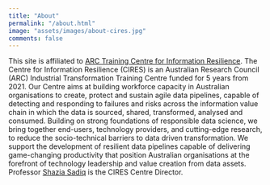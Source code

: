 ```yaml
---
title: "About"
permalink: "/about.html"
image: "assets/images/about-cires.jpg"
comments: false
---
```

This site is affiliated to [ARC Training Centre for Information Resilience](https://cires.org.au/). The Centre for Information Resilience (CIRES) is an Australian Research Council (ARC) Industrial Transformation Training Centre funded for 5 years from 2021. Our Centre aims at building workforce capacity in Australian organisations to create, protect and sustain agile data pipelines, capable of detecting and responding to failures and risks across the information value chain in which the data is sourced, shared, transformed, analysed and consumed. Building on strong foundations of responsible data science, we bring together end-users, technology providers, and cutting-edge research, to reduce the socio-technical barriers to data driven transformation. We support the development of resilient data pipelines capable of delivering game-changing productivity that position Australian organisations at the forefront of technology leadership and value creation from data assets. Professor [Shazia Sadiq](https://researchers.uq.edu.au/researcher/792) is the CIRES Centre Director. 
